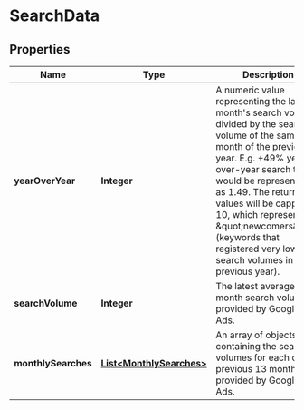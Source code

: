 # SearchData

## Properties
Name | Type | Description | Notes
------------ | ------------- | ------------- | -------------
**yearOverYear** | **Integer** | A numeric value representing the last month&#x27;s search volume divided by the search volume of the same month of the previous year. E.g. +49% year-over-year search trend would be represented as 1.49.  The returned values will be capped at 10, which represents \&quot;newcomers\&quot; (keywords that registered very low search volumes in the previous year). |  [optional]
**searchVolume** | **Integer** | The latest average 12-month search volume as provided by Google Ads. |  [optional]
**monthlySearches** | [**List&lt;MonthlySearches&gt;**](MonthlySearches.md) | An array of objects containing the search volumes for each of the previous 13 months as provided by Google Ads. |  [optional]
